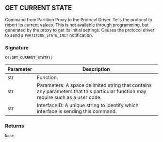 ## GET CURRENT STATE

Command from Partition Proxy to the Protocol Driver. Tells the protocol to report its current values. This is not available through programming, but generated by the proxy to get its initial settings. Causes the protocol driver to send a `PARTITION_STATE_INIT` notification.


### Signature

`C4:GET_CURRENT_STATE()`


| Parameter | Description |
| --- | --- |
| str | Function. |
| str | Parameters: A space delimited string that contains any parameters that this particular function may require such as a user code. |
| str | InterfaceID:  A unique string to identify which interface is sending this command. |


### Returns

`None`



